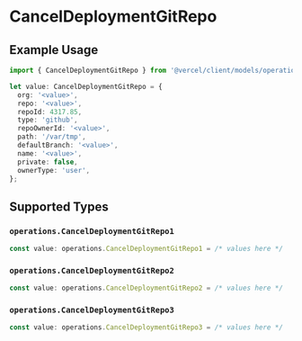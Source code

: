 # CancelDeploymentGitRepo

## Example Usage

```typescript
import { CancelDeploymentGitRepo } from '@vercel/client/models/operations';

let value: CancelDeploymentGitRepo = {
  org: '<value>',
  repo: '<value>',
  repoId: 4317.85,
  type: 'github',
  repoOwnerId: '<value>',
  path: '/var/tmp',
  defaultBranch: '<value>',
  name: '<value>',
  private: false,
  ownerType: 'user',
};
```

## Supported Types

### `operations.CancelDeploymentGitRepo1`

```typescript
const value: operations.CancelDeploymentGitRepo1 = /* values here */
```

### `operations.CancelDeploymentGitRepo2`

```typescript
const value: operations.CancelDeploymentGitRepo2 = /* values here */
```

### `operations.CancelDeploymentGitRepo3`

```typescript
const value: operations.CancelDeploymentGitRepo3 = /* values here */
```
